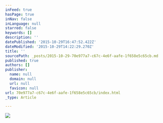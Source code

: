 ```yaml
---
inFeed: true
hasPage: true
inNav: false
inLanguage: null
starred: false
keywords: []
description: ''
datePublished: '2015-10-29T16:47:52.422Z'
dateModified: '2015-10-29T14:22:29.270Z'
title: ''
sourcePath: _posts/2015-10-29-70e977a7-c67c-4e6f-aafe-1f658e5c65cb.md
published: true
authors: []
publisher:
  name: null
  domain: null
  url: null
  favicon: null
url: 70e977a7-c67c-4e6f-aafe-1f658e5c65cb/index.html
_type: Article

---
```

![](https://the-grid-user-content.s3-us-west-2.amazonaws.com/525eabb5-87fd-4f3e-bb48-217d1b44f463.jpg)